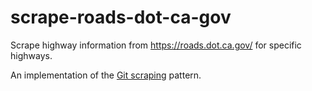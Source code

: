 # scrape-roads-dot-ca-gov

Scrape highway information from https://roads.dot.ca.gov/ for specific highways.

An implementation of the [Git scraping](https://simonwillison.net/2020/Oct/9/git-scraping/) pattern.
